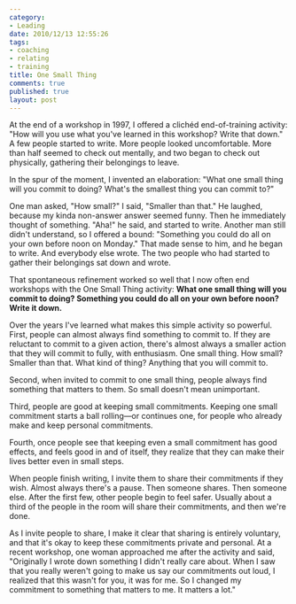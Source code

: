 ```yaml
--- 
category: 
- Leading
date: 2010/12/13 12:55:26
tags: 
- coaching
- relating
- training
title: One Small Thing
comments: true
published: true
layout: post
---
```


<p>At the end of a workshop in 1997, I offered a clichéd end-of-training activity: "How will you use what you've learned in this workshop? Write that down." A few people started to write. More people looked uncomfortable. More than half seemed to check out mentally, and two began to check out physically, gathering their belongings to leave.</p>

<p>In the spur of the moment, I invented an elaboration: "What one small thing will you commit to doing? What's the smallest thing you can commit to?"

<p>One man asked, "How small?" I said, "Smaller than that." He laughed, because my kinda non-answer answer seemed funny. Then he immediately thought of something. "Aha!" he said, and started to write. Another man still didn't understand, so I offered a bound: "Something you could do all on your own before noon on Monday." That made sense to him, and he began to write. And everybody else wrote. The two people who had started to gather their belongings sat down and wrote.</p>

<p>That spontaneous refinement worked so well that I now often end workshops with the One Small Thing activity: <strong>What one small thing will you commit to doing? Something you could do all on your own before noon? Write it down.</strong></p>

<p>Over the years I've learned what makes this simple activity so powerful. First, people can almost always find something to commit to. If they are reluctant to commit to a given action, there's almost always a smaller action that they will commit to fully, with enthusiasm. One small thing. How small? Smaller than that. What kind of thing? Anything that you will commit to.</p>

<p>Second, when invited to commit to one small thing, people always find something that matters to them. So small doesn't mean unimportant.</p>

<p>Third, people are good at keeping small commitments. Keeping one small commitment starts a ball rolling&#8212;or continues one, for people who already make and keep personal commitments.</p>

<p>Fourth, once people see that keeping even a small commitment has good effects, and feels good in and of itself, they realize that they can make their lives better even in small steps.</p>

</p>When people finish writing, I invite them to share their commitments if they wish. Almost always there's a pause. Then someone shares. Then someone else. After the first few, other people begin to feel safer. Usually about a third of the people in the room will share their commitments, and then we're done.</p>

<p>As I invite people to share, I make it clear that sharing is entirely voluntary, and that it's okay to keep these commitments private and personal. At a recent workshop, one woman approached me after the activity and said, "Originally I wrote down something I didn't really care about. When I saw that you really weren't going to make us say our commitments out loud, I realized that this wasn't for you, it was for me. So I changed my commitment to something that matters to me. It matters a lot."</p>
